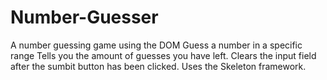 # Number-Guesser
A number guessing game using the DOM
Guess a number in a specific range
Tells you the amount of guesses you have left.
Clears the input field after the sumbit button has been clicked.
Uses the Skeleton framework.
